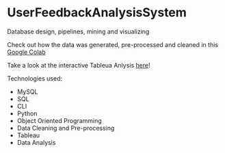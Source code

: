 # UserFeedbackAnalysisSystem
Database design, pipelines, mining and visualizing

Check out how the data was generated, pre-processed and cleaned in this [Google Colab]([https://website-name.com](https://colab.research.google.com/drive/1qxZP1fltpsYIUVGUm3JUTwb1mMZaO8Jp?usp=sharing))

Take a look at the interactive Tableua Anlysis [here](https://public.tableau.com/views/FeedbackSentimentperCategory/Dashboard1?:language=en-US&:display_count=n&:origin=viz_share_link)!


Technologies used:
- MySQL
- SQL
- CLI
- Python
- Object Oriented Programming
- Data Cleaning and Pre-processing
- Tableau
- Data Analysis
  

